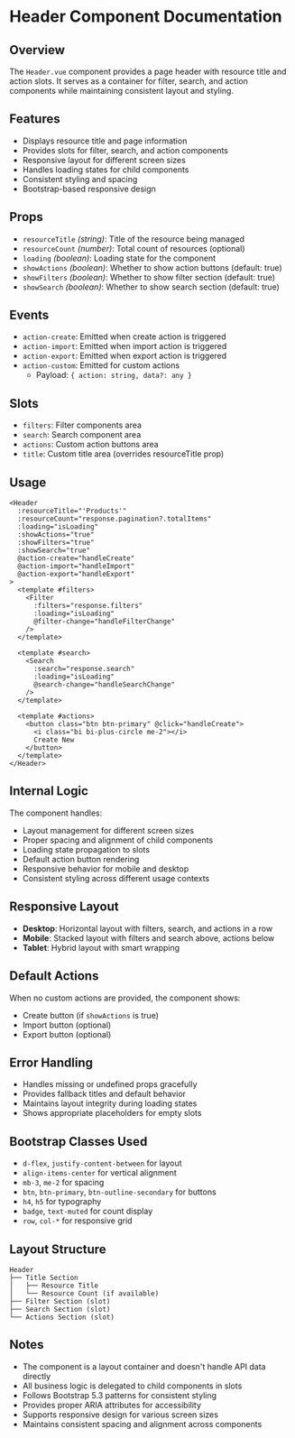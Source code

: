 # Header Component Documentation

## Overview

The `Header.vue` component provides a page header with resource title and action slots. It serves as a container for filter, search, and action components while maintaining consistent layout and styling.

## Features

- Displays resource title and page information
- Provides slots for filter, search, and action components
- Responsive layout for different screen sizes
- Handles loading states for child components
- Consistent styling and spacing
- Bootstrap-based responsive design

## Props

- `resourceTitle` _(string)_: Title of the resource being managed
- `resourceCount` _(number)_: Total count of resources (optional)
- `loading` _(boolean)_: Loading state for the component
- `showActions` _(boolean)_: Whether to show action buttons (default: true)
- `showFilters` _(boolean)_: Whether to show filter section (default: true)
- `showSearch` _(boolean)_: Whether to show search section (default: true)

## Events

- `action-create`: Emitted when create action is triggered
- `action-import`: Emitted when import action is triggered
- `action-export`: Emitted when export action is triggered
- `action-custom`: Emitted for custom actions
  - Payload: `{ action: string, data?: any }`

## Slots

- `filters`: Filter components area
- `search`: Search component area
- `actions`: Custom action buttons area
- `title`: Custom title area (overrides resourceTitle prop)

## Usage

```vue
<Header
  :resourceTitle="'Products'"
  :resourceCount="response.pagination?.totalItems"
  :loading="isLoading"
  :showActions="true"
  :showFilters="true"
  :showSearch="true"
  @action-create="handleCreate"
  @action-import="handleImport"
  @action-export="handleExport"
>
  <template #filters>
    <Filter
      :filters="response.filters"
      :loading="isLoading"
      @filter-change="handleFilterChange"
    />
  </template>
  
  <template #search>
    <Search
      :search="response.search"
      :loading="isLoading"
      @search-change="handleSearchChange"
    />
  </template>
  
  <template #actions>
    <button class="btn btn-primary" @click="handleCreate">
      <i class="bi bi-plus-circle me-2"></i>
      Create New
    </button>
  </template>
</Header>
```

## Internal Logic

The component handles:

- Layout management for different screen sizes
- Proper spacing and alignment of child components
- Loading state propagation to slots
- Default action button rendering
- Responsive behavior for mobile and desktop
- Consistent styling across different usage contexts

## Responsive Layout

- **Desktop**: Horizontal layout with filters, search, and actions in a row
- **Mobile**: Stacked layout with filters and search above, actions below
- **Tablet**: Hybrid layout with smart wrapping

## Default Actions

When no custom actions are provided, the component shows:

- Create button (if `showActions` is true)
- Import button (optional)
- Export button (optional)

## Error Handling

- Handles missing or undefined props gracefully
- Provides fallback titles and default behavior
- Maintains layout integrity during loading states
- Shows appropriate placeholders for empty slots

## Bootstrap Classes Used

- `d-flex`, `justify-content-between` for layout
- `align-items-center` for vertical alignment
- `mb-3`, `me-2` for spacing
- `btn`, `btn-primary`, `btn-outline-secondary` for buttons
- `h4`, `h5` for typography
- `badge`, `text-muted` for count display
- `row`, `col-*` for responsive grid

## Layout Structure

```
Header
├── Title Section
│   ├── Resource Title
│   └── Resource Count (if available)
├── Filter Section (slot)
├── Search Section (slot)
└── Actions Section (slot)
```

## Notes

- The component is a layout container and doesn't handle API data directly
- All business logic is delegated to child components in slots
- Follows Bootstrap 5.3 patterns for consistent styling
- Provides proper ARIA attributes for accessibility
- Supports responsive design for various screen sizes
- Maintains consistent spacing and alignment across components
